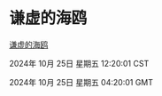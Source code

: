 # 谦虚的海鸥
[谦虚的海鸥](http://219.139.199.238:56308/qxdho/course/base/hotlink/index.php)

2024年 10月 25日 星期五 12:20:01 CST

2024年 10月 25日 星期五 04:20:01 GMT
